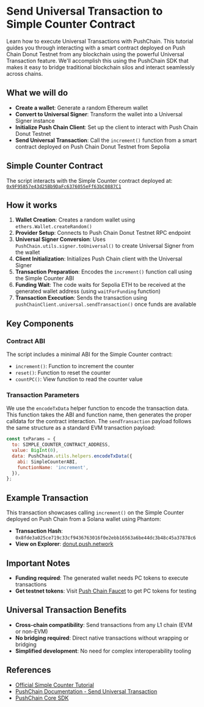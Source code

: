 # Send Universal Transaction to Simple Counter Contract

Learn how to execute Universal Transactions with PushChain. This tutorial guides you through interacting with a smart contract deployed on Push Chain Donut Testnet from any blockchain using the powerful Universal Transaction feature. We'll accomplish this using the PushChain SDK that makes it easy to bridge traditional blockchain silos and interact seamlessly across chains.

## What we will do

- **Create a wallet**: Generate a random Ethereum wallet
- **Convert to Universal Signer**: Transform the wallet into a Universal Signer instance
- **Initialize Push Chain Client**: Set up the client to interact with Push Chain Donut Testnet
- **Send Universal Transaction**: Call the `increment()` function from a smart contract deployed on Push Chain Donut Testnet from Sepolia

## Simple Counter Contract

The script interacts with the Simple Counter contract deployed at:
<a href="https://donut.push.network/address/0x9F95857e43d25Bb9DaFc6376055eFf63bC0887C1?tab=index">`0x9F95857e43d25Bb9DaFc6376055eFf63bC0887C1`</a>

## How it works

1. **Wallet Creation**: Creates a random wallet using `ethers.Wallet.createRandom()`
2. **Provider Setup**: Connects to Push Chain Donut Testnet RPC endpoint
3. **Universal Signer Conversion**: Uses `PushChain.utils.signer.toUniversal()` to create Universal Signer from the wallet
4. **Client Initialization**: Initializes Push Chain client with the Universal Signer
5. **Transaction Preparation**: Encodes the `increment()` function call using the Simple Counter ABI
6. **Funding Wait**: The code waits for Sepolia ETH to be received at the generated wallet address (using `waitForFunding` function)
7. **Transaction Execution**: Sends the transaction using `pushChainClient.universal.sendTransaction()` once funds are available

## Key Components

### Contract ABI

The script includes a minimal ABI for the Simple Counter contract:

- `increment()`: Function to increment the counter
- `reset()`: Function to reset the counter
- `countPC()`: View function to read the counter value

### Transaction Parameters

We use the `encodeTxData` helper function to encode the transaction data. This function takes the ABI and function name, then generates the proper calldata for the contract interaction. The `sendTransaction` payload follows the same structure as a standard EVM transaction payload:

```javascript
const txParams = {
  to: SIMPLE_COUNTER_CONTRACT_ADDRESS,
  value: BigInt(0),
  data: PushChain.utils.helpers.encodeTxData({
    abi: SimpleCounterABI,
    functionName: 'increment',
  }),
};
```

## Example Transaction

This transaction showcases calling `increment()` on the Simple Counter deployed on Push Chain from a Solana wallet using Phantom:

- **Transaction Hash**: `0x8fde3a025ce719c33cf9436763016f0e2ebb16563a6be44dc3b48c45a37878c6`
- **View on Explorer**: <a href="https://donut.push.network/tx/0x8fde3a025ce719c33cf9436763016f0e2ebb16563a6be44dc3b48c45a37878c6" target="_blank">donut.push.network</a>

## Important Notes

- **Funding required**: The generated wallet needs PC tokens to execute transactions
- **Get testnet tokens**: Visit <a href="https://faucet.push.org/" target="_blank">Push Chain Faucet</a> to get PC tokens for testing

## Universal Transaction Benefits

- **Cross-chain compatibility**: Send transactions from any L1 chain (EVM or non-EVM)
- **No bridging required**: Direct native transactions without wrapping or bridging
- **Simplified development**: No need for complex interoperability tooling

## References

- <a href="https://pushchain.github.io/push-chain-website/pr-preview/pr-1067/docs/chain/tutorials/tutorial-simple-counter/" target="_blank">Official Simple Counter Tutorial</a>
- <a href="https://pushchain.github.io/push-chain-website/pr-preview/pr-1067/docs/chain/build/send-universal-transaction/" target="_blank">PushChain Documentation - Send Universal Transaction</a>
- <a href="https://www.npmjs.com/package/@pushchain/core" target="_blank">PushChain Core SDK</a>
